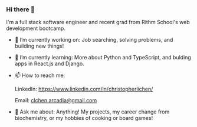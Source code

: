 ### Hi there 👋

I'm a full stack software engineer and recent grad from Rithm School's web development bootcamp.

- 🔭 I’m currently working on:
    Job searching, solving problems, and building new things!
    
- 🌱 I’m currently learning:
    More about Python and TypeScript, and bulding apps in React.js and Django.
    
- 📫 How to reach me: 

  LinkedIn: https://www.linkedin.com/in/christopherlichen/

  Email: clchen.arcadia@gmail.com
    
- 💬 Ask me about:
    Anything! My projects, my career change from biochemistry, or my hobbies of cooking or board games!
